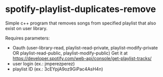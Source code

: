 # spotify-playlist-duplicates-remove
Simple c++ program that removes songs from specified playlist that also exist on user library.

Requires parameters:
 - Oauth (user-library-read, playlist-read-private, playlist-modify-private OR playlist-read-public, playlist-modify-public)
 Get it at https://developer.spotify.com/web-api/console/get-playlist-tracks/
 - user login (ex.: jmperezperez)
 - playlist ID (ex.: 3cEYpjA9oz9GiPac4AsH4n)
